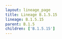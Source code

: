 ```yaml
---
layout: lineage_page
title: Lineage B.1.5.15
lineage: B.1.5.15
parent: B.1.5
children: ['B.1.5.15']
---
```

